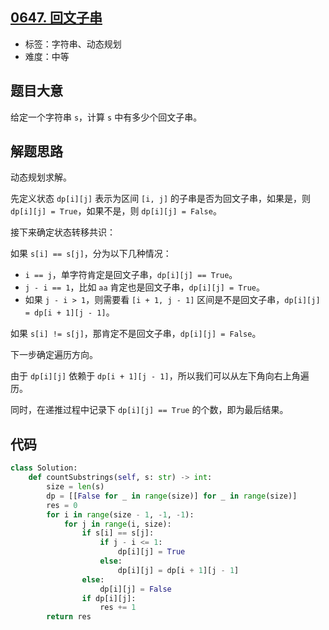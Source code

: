 ## [0647. 回文子串](https://leetcode-cn.com/problems/palindromic-substrings/)

- 标签：字符串、动态规划
- 难度：中等

## 题目大意

给定一个字符串 `s`，计算 `s` 中有多少个回文子串。

## 解题思路

动态规划求解。

先定义状态 `dp[i][j]` 表示为区间 `[i, j]` 的子串是否为回文子串，如果是，则 `dp[i][j] = True`，如果不是，则 `dp[i][j] = False`。

接下来确定状态转移共识：

如果 `s[i] == s[j]`，分为以下几种情况：

- `i == j`，单字符肯定是回文子串，`dp[i][j] == True`。
- `j - i == 1`，比如 `aa` 肯定也是回文子串，`dp[i][j] = True`。
- 如果 `j - i > 1`，则需要看 `[i + 1, j - 1]` 区间是不是回文子串，`dp[i][j] = dp[i + 1][j - 1]`。

如果 `s[i] != s[j]`，那肯定不是回文子串，`dp[i][j] = False`。

下一步确定遍历方向。

由于 `dp[i][j]` 依赖于 `dp[i + 1][j - 1]`，所以我们可以从左下角向右上角遍历。

同时，在递推过程中记录下 `dp[i][j] == True` 的个数，即为最后结果。

## 代码

```Python
class Solution:
    def countSubstrings(self, s: str) -> int:
        size = len(s)
        dp = [[False for _ in range(size)] for _ in range(size)]
        res = 0
        for i in range(size - 1, -1, -1):
            for j in range(i, size):
                if s[i] == s[j]:
                    if j - i <= 1:
                        dp[i][j] = True
                    else:
                        dp[i][j] = dp[i + 1][j - 1]
                else:
                    dp[i][j] = False
                if dp[i][j]:
                    res += 1
        return res
```

